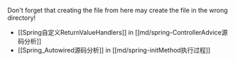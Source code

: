 Don't forget that creating the file from here may create the file in the wrong directory!
- [[Spring自定义ReturnValueHandlers]] in [[md/spring-ControllerAdvice源码分析]]
- [[Spring_Autowired源码分析]] in [[md/spring-initMethod执行过程]]